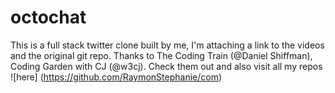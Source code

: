 # octochat
This is a full stack twitter clone built by me, I'm attaching a link to the videos and the original git repo. Thanks to The Coding Train (@Daniel Shiffman), Coding Garden with CJ (@w3cj). Check them out and also visit all my repos ![here] (https://github.com/RaymonStephanie/com)
